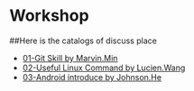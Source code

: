 Workshop
========

##Here is the catalogs of discuss place

  +  [01-Git Skill by Marvin.Min](https://gist.github.com/minxr/cfd6549e4496059480c9)
  +  [02-Useful Linux Command by Lucien.Wang](https://gist.github.com/minxr/98f559510f231291afde)
  +  [03-Android introduce by Johnson.He](https://gist.github.com/minxr/b3f010098d1eecad1158#)

